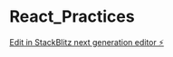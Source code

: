 # React_Practices

[Edit in StackBlitz next generation editor ⚡️](https://stackblitz.com/~/github.com/asyaisbil/React_Practices)